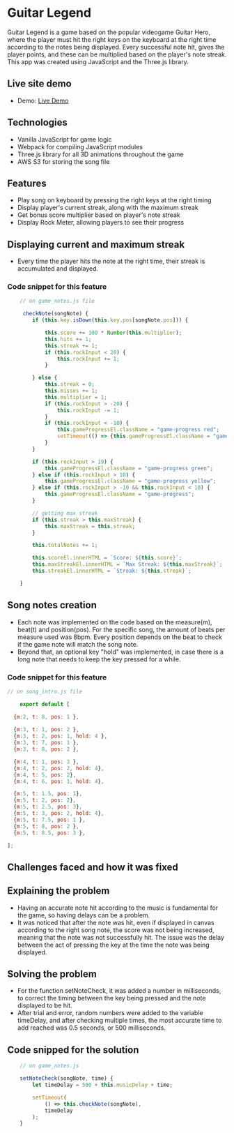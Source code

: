 # Guitar Legend

Guitar Legend is a game based on the popular videogame Guitar Hero, where the player must hit the right keys on the keyboard at the right time according to the notes being displayed. Every successful note hit, gives the player points, and these can be multiplied based on the player's note streak. This app was created using JavaScript and the Three.js library. 

## Live site demo
* Demo: [Live Demo](https://jpedrosiq.github.io/)

## Technologies
* Vanilla JavaScript for game logic 
* Webpack for compiling JavaScript modules
* Three.js library for all 3D animations throughout the game
* AWS S3 for storing the song file

## Features
* Play song on keyboard by pressing the right keys at the right timing
* Display player's current streak, along with the maximum streak 
* Get bonus score multiplier based on player's note streak 
* Display Rock Meter, allowing players to see their progress

## Displaying current and maximum streak

* Every time the player hits the note at the right time, their streak is accumulated and displayed.

### Code snippet for this feature
```javascript
    // on game_notes.js file

     checkNote(songNote) {
        if (this.key.isDown(this.key.pos[songNote.pos])) {

            this.score += 100 * Number(this.multiplier);
            this.hits += 1;
            this.streak += 1;
            if (this.rockInput < 20) {
                this.rockInput += 1;
            }

        } else {
            this.streak = 0;
            this.misses += 1;
            this.multiplier = 1;
            if (this.rockInput > -20) {
                this.rockInput -= 1;
            }
            if (this.rockInput < -10) {
                this.gameProgressEl.className = "game-progress red";
                setTimeout(() => {this.gameProgressEl.className = "game-progress";}, 75);
            }
        }

        if (this.rockInput > 19) {
            this.gameProgressEl.className = "game-progress green";
        } else if (this.rockInput > 10) {
            this.gameProgressEl.className = "game-progress yellow";
        } else if (this.rockInput > -10 && this.rockInput < 10) {
            this.gameProgressEl.className = "game-progress";
        }

        // getting max streak
        if (this.streak > this.maxStreak) {
            this.maxStreak = this.streak;
        }

        this.totalNotes += 1;

        this.scoreEl.innerHTML = `Score: ${this.score}`;
        this.maxStreakEl.innerHTML = `Max Streak: ${this.maxStreak}`;
        this.streakEl.innerHTML = `Streak: ${this.streak}`;

    } 

```
   
## Song notes creation       
* Each note was implemented on the code based on the measure(m), beat(t) and position(pos). For the specific song, the amount of beats per measure used was 8bpm. Every position depends on the beat to check if the game note will match the song note.
* Beyond that, an optional key "hold" was implemented, in case there is a long note that needs to keep the key pressed for a while.  

### Code snippet for this feature

```javascript
// on song_intro.js file

    export default [

  {m:2, t: 8, pos: 1 },
  
  {m:3, t: 1, pos: 2 },
  {m:3, t: 2, pos: 1, hold: 4 },
  {m:3, t: 7, pos: 1 },
  {m:3, t: 8, pos: 2 },

  {m:4, t: 1, pos: 3 },
  {m:4, t: 2, pos: 2, hold: 4},
  {m:4, t: 5, pos: 2},
  {m:4, t: 6, pos: 1, hold: 4},

  {m:5, t: 1.5, pos: 1},
  {m:5, t: 2, pos: 2},
  {m:5, t: 2.5, pos: 3},
  {m:5, t: 3, pos: 2, hold: 4},
  {m:5, t: 7.5, pos: 1 },
  {m:5, t: 8, pos: 2 },
  {m:5, t: 8.5, pos: 3 },

];

```

## Challenges faced and how it was fixed

## Explaining the problem
* Having an accurate note hit according to the music is fundamental for the game, so having delays can be a problem. 
* It was noticed that after the note was hit, even if displayed in canvas according to the right song note, the score was not being increased, meaning that the note was not successfully hit. The issue was the delay between the act of pressing the key at the time the note was being displayed.

## Solving the problem
* For the function setNoteCheck, it was added a number in milliseconds, to correct the timing between the key being pressed and the note displayed to be hit.
* After trial and error, random numbers were added to the variable timeDelay, and after checking multiple times, the most accurate time to add reached was 0.5 seconds, or 500 milliseconds.

## Code snipped for the solution

```javascript
    // on game_notes.js

    setNoteCheck(songNote, time) {
        let timeDelay = 500 + this.musicDelay + time;

        setTimeout(
            () => this.checkNote(songNote),
            timeDelay
        );
    }

```

